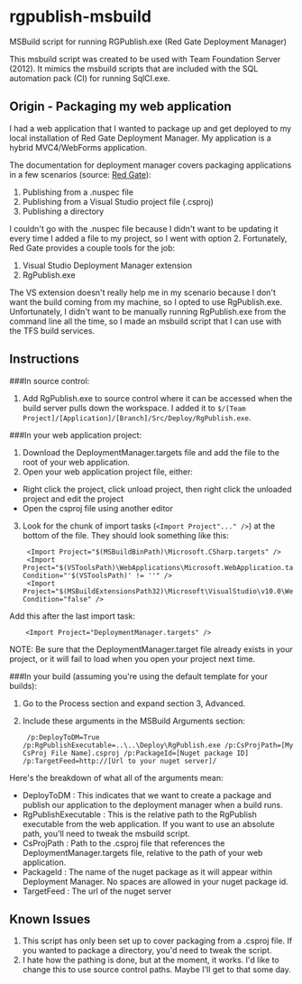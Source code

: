rgpublish-msbuild
=================

MSBuild script for running RGPublish.exe (Red Gate Deployment Manager)

This msbuild script was created to be used with Team Foundation Server (2012).  It mimics the msbuild scripts that are included with the SQL automation pack (CI) for running SqlCI.exe.


Origin - Packaging my web application
-------------------------------------

I had a web application that I wanted to package up and get deployed to my local installation of Red Gate Deployment Manager.  My application is a hybrid MVC4/WebForms application.

The documentation for deployment manager covers packaging applications in a few scenarios (source: [Red Gate](http://documentation.red-gate.com/display/DM2/Packaging+applications)):

1. Publishing from a .nuspec file
2. Publishing from a Visual Studio project file (.csproj)
3. Publishing a directory

I couldn't go with the .nuspec file because I didn't want to be updating it every time I added a file to my project, so I went with option 2.  Fortunately, Red Gate provides a couple tools for the job:

1. Visual Studio Deployment Manager extension
2. RgPublish.exe

The VS extension doesn't really help me in my scenario because I don't want the build coming from my machine, so I opted to use RgPublish.exe.  Unfortunately, I didn't want to be manually running RgPublish.exe from the command line all the time, so I made an msbuild script that I can use with the TFS build services.


Instructions
------------

###In source control:
1. Add RgPublish.exe to source control where it can be accessed when the build server pulls down the workspace.  I added it to `$/[Team Project]/[Application]/[Branch]/Src/Deploy/RgPublish.exe`.

###In your web application project:
1. Download the DeploymentManager.targets file and add the file to the root of your web application.
2. Open your web application project file, either:
  - Right click the project, click unload project, then right click the unloaded project and edit the project
  - Open the csproj file using another editor
3. Look for the chunk of import tasks (`<Import Project"..." />`) at the bottom of the file.  They should look something like this:

        <Import Project="$(MSBuildBinPath)\Microsoft.CSharp.targets" />
        <Import Project="$(VSToolsPath)\WebApplications\Microsoft.WebApplication.targets" Condition="'$(VSToolsPath)' != ''" />
        <Import Project="$(MSBuildExtensionsPath32)\Microsoft\VisualStudio\v10.0\WebApplications\Microsoft.WebApplication.targets" Condition="false" />

  Add this after the last import task:
  
        <Import Project="DeploymentManager.targets" />
  
  NOTE: Be sure that the DeploymentManager.target file already exists in your project, or it will fail to load when you open your project next time.

  
###In your build (assuming you're using the default template for your builds):
1. Go to the Process section and expand section 3, Advanced.
2. Include these arguments in the MSBuild Arguments section:

        /p:DeployToDM=True /p:RgPublishExecutable=..\..\Deploy\RgPublish.exe /p:CsProjPath=[My CsProj File Name].csproj /p:PackageId=[Nuget package ID] /p:TargetFeed=http://[Url to your nuget server]/

Here's the breakdown of what all of the arguments mean:
- DeployToDM : This indicates that we want to create a package and publish our application to the deployment manager when a build runs.
- RgPublishExecutable : This is the relative path to the RgPublish executable from the web application.  If you want to use an absolute path, you'll need to tweak the msbuild script.
- CsProjPath : Path to the .csproj file that references the DeploymentManager.targets file, relative to the path of your web application.
- PackageId : The name of the nuget package as it will appear within Deployment Manager.  No spaces are allowed in your nuget package id.
- TargetFeed : The url of the nuget server

Known Issues
------------

1. This script has only been set up to cover packaging from a .csproj file.  If you wanted to package a directory, you'd need to tweak the script.
2. I hate how the pathing is done, but at the moment, it works.  I'd like to change this to use source control paths.  Maybe I'll get to that some day.

